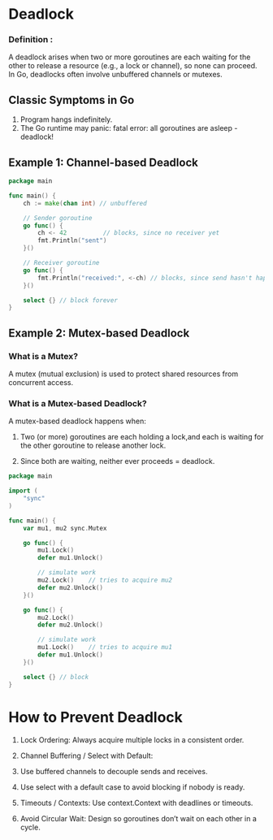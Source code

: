 # Deadlock
### Definition :
A deadlock arises when two or more goroutines are each waiting for the other to release a resource (e.g., a lock or channel), so none can proceed. In Go, deadlocks often involve unbuffered channels or mutexes.

## Classic Symptoms in Go
1. Program hangs indefinitely.
2. The Go runtime may panic:
     fatal error: all goroutines are asleep - deadlock!

## Example 1: Channel-based Deadlock
```go
package main

func main() {
    ch := make(chan int) // unbuffered

    // Sender goroutine
    go func() {
        ch <- 42          // blocks, since no receiver yet
        fmt.Println("sent")
    }()

    // Receiver goroutine
    go func() {
        fmt.Println("received:", <-ch) // blocks, since send hasn't happened
    }()

    select {} // block forever
}
```

## Example 2: Mutex-based Deadlock
### What is a Mutex?
 A mutex (mutual exclusion) is used to protect shared resources from concurrent access.
### What is a Mutex-based Deadlock?
A mutex-based deadlock happens when:

1. Two (or more) goroutines are each holding a lock,and each is waiting for the other goroutine to release another lock.

2. Since both are waiting, neither ever proceeds = deadlock.


```go
package main

import (
    "sync"
)

func main() {
    var mu1, mu2 sync.Mutex

    go func() {
        mu1.Lock()
        defer mu1.Unlock()

        // simulate work
        mu2.Lock()    // tries to acquire mu2
        defer mu2.Unlock()
    }()

    go func() {
        mu2.Lock()
        defer mu2.Unlock()

        // simulate work
        mu1.Lock()    // tries to acquire mu1
        defer mu1.Unlock()
    }()

    select {} // block
}
```


# How to Prevent Deadlock
1. Lock Ordering: Always acquire multiple locks in a consistent order.

2. Channel Buffering / Select with Default:

3. Use buffered channels to decouple sends and receives.

4. Use select with a default case to avoid blocking if nobody is ready.

5. Timeouts / Contexts: Use context.Context with deadlines or timeouts.

6. Avoid Circular Wait: Design so goroutines don’t wait on each other in a cycle.
